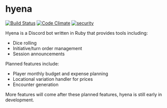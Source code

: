 # hyena
[![Build Status](https://travis-ci.org/amclees/hyena.svg?branch=master)](https://travis-ci.org/amclees/hyena) [![Code Climate](https://codeclimate.com/github/amclees/hyena/badges/gpa.svg)](https://codeclimate.com/github/amclees/hyena) [![security](https://hakiri.io/github/amclees/hyena/master.svg)](https://hakiri.io/github/amclees/hyena/master)

Hyena is a Discord bot written in Ruby that provides tools including:
* Dice rolling
* Initiative/turn order management
* Session announcements

Planned features include:
* Player monthly budget and expense planning
* Locational variation handler for prices
* Encounter generation

More features will come after these planned features, hyena is still early in development.
